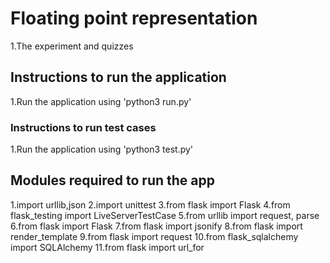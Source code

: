 # Floating point representation
1.The experiment and quizzes
## Instructions to run the application 
1.Run the application using 'python3 run.py'
### Instructions to run test cases
1.Run the application using 'python3 test.py'
## Modules required to run the app
1.import urllib,json
2.import unittest
3.from flask import Flask
4.from flask_testing import LiveServerTestCase 
5.from urllib import request, parse
6.from flask import Flask
7.from flask import jsonify
8.from flask import render_template
9.from flask import request
10.from flask_sqlalchemy import SQLAlchemy
11.from flask import url_for


